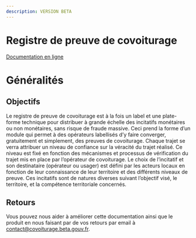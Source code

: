 ```yaml
---
description: VERSION BETA
---
```


# Registre de preuve de covoiturage

[Documentation en ligne](https://registre-preuve-de-covoiturage.gitbook.io/produit/)

# Généralités

## **Objectifs**

Le registre de preuve de covoiturage est à la fois un label et une plate-forme technique pour distribuer à grande échelle des incitatifs monétaires ou non monétaires, sans risque de fraude massive. Ceci prend la forme d’un module qui permet à des opérateurs labellisés d’y faire converger, gratuitement et simplement, des preuves de covoiturage. Chaque trajet se verra attribuer un niveau de confiance sur la véracité du trajet réalisé. Ce niveau est fixé en fonction des mécanismes et processus de vérification du trajet mis en place par l’opérateur de covoiturage. Le choix de l’incitatif et son destinataire \(opérateur ou usager\) est défini par les acteurs locaux en fonction de leur connaissance de leur territoire et des différents niveaux de preuve. Ces incitatifs sont de natures diverses suivant l’objectif visé, le territoire, et la compétence territoriale concernés.

## **Retours**

Vous pouvez nous aider à améliorer cette documentation ainsi que le produit en nous faisant par de vos retours par email à contact@covoiturage.beta.gouv.fr.

